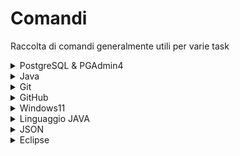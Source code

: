# Comandi
Raccolta di comandi generalmente utili per varie task

<details>

<summary> PostgreSQL & PGAdmin4 </summary>

### Installazione PostgreSQL (*Linux*)
https://www.postgresql.org/download/linux/debian/

### Installazione PGAdmin4 (*Linux*)
https://www.pgadmin.org/download/pgadmin-4-apt/

### Comandi vari per *Windows*
https://www.microfocus.com/documentation/idol/IDOL_12_0/MediaServer/Guides/html/English/Content/Getting_Started/Configure/_TRN_Set_up_PostgreSQL.htm

### Comandi per *Linux*

- Modificare password utente (tutto il pc):
```terminal
sudo passwd nomeUtente
```
- Entrare nella sessione con postgres:
```terminal
su - postgres
```
- Dentro la sessione, per modificare la password del ruolo:
```terminal
psql -c "ALTER USER userName WITH PASSWORD 'password';"
```
- Creare un database e garantire tutti i privilegi ad un utente:
```sql
CREATE DATABASE nomeDB;
```
```sql
--non ancora proprietario del database
GRANT ALL ON DATABASE nomedb TO nomeuser;
```
- Cambiare proprietario del database:
```sql
ALTER DATABASE nomedb OWNER TO nomeuser;
```
- Creazione di un nuovo utente:
```sql
CREATE USER nomeutente WITH PASSWORD 'password';
```
- Funzione che permette di eliminare tutti i dati da tutte le tabelle senza cancellarle
```sql
CREATE OR REPLACE FUNCTION cancella(username IN VARCHAR) RETURNS void AS $$
DECLARE
    statements CURSOR FOR
        SELECT tablename FROM pg_tables
        WHERE tableowner = username AND schemaname = 'azienda';
BEGIN
    FOR stmt IN statements LOOP
        EXECUTE 'TRUNCATE TABLE azienda.' || quote_ident(stmt.tablename) || ' CASCADE;';
    END LOOP;
END;
$$ LANGUAGE plpgsql;
```

### Lista funzioni oracle
https://www.oracletutorial.com/oracle-string-functions/

### Tutorial ruoli e permessi
https://www.digitalocean.com/community/tutorials/how-to-use-roles-and-manage-grant-permissions-in-postgresql-on-a-vps-2

</details>

<details>

<summary>Java</summary>

### Fonti
- Java tutorials (per apprendere) 
	https://docs.oracle.com/javase/tutorial/
- Java API Documentation (per consultare ogni classe) 
	https://docs.oracle.com/en/java/javase/21/docs/api/index.html
- Java Specifiche (per chiarire dubbi tecnici)
  	https://docs.oracle.com/javase/specs/

</details>

<details>
	
<summary> Git </summary>

### Tutorial uso comandi add, commit, push etc...
https://www.atlassian.com/git/tutorials/saving-changes?section=git-add

### Configurazione credenziali utente tramite git
https://linuxhint.com/git-log-out-user-from-command-line/#:~:text=To%20log%20out%20from%20the%20Git%20command%20line%2C%20first%2C%20move,config%20%E2%80%93global%20%E2%80%93unset%20user.

### Eliminazione di una commit dalla history tramite bash
```git
git reset --soft HEAD~numerocommitdaeliminarepartendodallatesta
```
Per inviare i cambiamenti alla origin source:
```git
git push origin +main --force
```
### Overview git-credential-manager
https://github.com/git-ecosystem/git-credential-manager/blob/main/README.md

### Installazione git-credential-manager
https://github.com/git-ecosystem/git-credential-manager/blob/release/docs/install.md

### Configurazione git-credential-manager
https://github.com/git-ecosystem/git-credential-manager/blob/release/docs/credstores.md
oppure
```
git config --global credential.credentialStore secretservice
```

</details>

<details>
	
<summary> GitHub </summary>

### Tutorial markup language
https://docs.github.com/en/get-started/writing-on-github/getting-started-with-writing-and-formatting-on-github/basic-writing-and-formatting-syntax

</details>

<details>
	
<summary> Windows11 </summary>

### Attivazione
https://github.com/massgravel/Microsoft-Activation-Scripts

### Comandi CMD
https://www.freecodecamp.org/italian/news/lista-di-comandi-per-il-prompt-un-tutorial-per-la-riga-di-comando/#:~:text=Puoi%20usare%20il%20comando%20echo,echo%20contenuto%2Dfile%20%3E%20nomefile.

</details>

<details>

<summary> Linguaggio JAVA </summary>
	
### Installazione JAVA
1) link procedura generale: https://ubuntuhandbook.org/index.php/2022/03/install-jdk-18-ubuntu/

2) Scaricare la versione di java più recente ed installare tramite package manager: https://www.oracle.com/java/technologies/downloads/
	
3) Scaricare "jdk-20-scripts.sh" (aggiornato alla più recente jdk-20)

4) Nella shell di un SO debian-based: ```bash jdk-20-scripts.sh```
	
5) Nel caso non si fosse ancora concretizzata, utilizzare ```sudo update-alternatives --config java``` e selezionare la versione appena installata
	
### Configurazione driver JDBC per postgresql
https://jdbc.postgresql.org/
	
</details>

<details>
	
<Summary> JSON </Summary>
	
### Integrazione JSON in java
 
https://www.baeldung.com/java-org-json
 
</details>

<details>

<Summary> Eclipse </Summary>

### Problemi kotlin compiler con classe java.Serializable
Aggiornare il path della variabile JDK_Home seguendo il percorso: Window -> Preferences -> Kotlin -> Compiler -> nella voce JDK Home settare path adeguato

</details>
